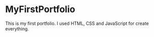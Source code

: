 # MyFirstPortfolio
 This is my first portfolio. I used HTML, CSS and JavaScript for create everything.

